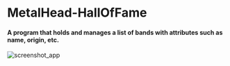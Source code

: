 # MetalHead-HallOfFame
<h4> A program that holds and manages a list of bands with attributes such as name, origin, etc. </h4>



![screenshot_app](https://user-images.githubusercontent.com/26164725/45928633-60134f80-bf4f-11e8-9fba-1c5ed56c616c.png)
